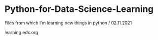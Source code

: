 # Python-for-Data-Science-Learning
Files from which I'm learning new things in python / 02.11.2021

learning.edx.org
